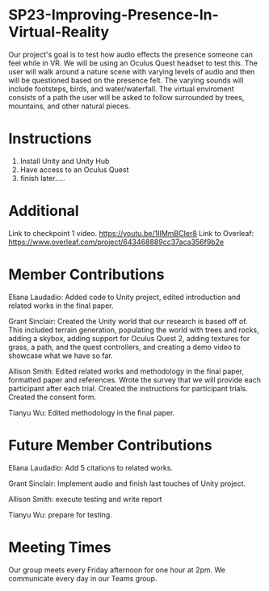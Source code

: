 # SP23-Improving-Presence-In-Virtual-Reality

Our project's goal is to test how audio effects the presence someone can feel while in VR. We will be using an Oculus Quest headset to test this. The user will walk around a nature scene with varying levels of audio and then will be questioned based on the presence felt. The varying sounds will include footsteps, birds, and water/waterfall. The virtual enviroment consists of a path the user will be asked to follow surrounded by trees, mountains, and other natural pieces. 

# Instructions 

1. Install Unity and Unity Hub
2. Have access to an Oculus Quest 
3. finish later.....






# Additional 
Link to checkpoint 1 video. https://youtu.be/1IIMmBCIer8 
Link to Overleaf: https://www.overleaf.com/project/643468889cc37aca356f9b2e

# Member Contributions
Eliana Laudadio: Added code to Unity project, edited introduction and related works in the final paper.

Grant Sinclair: Created the Unity world that our research is based off of. This included terrain generation, populating the world with trees and rocks, adding a skybox, adding support for Oculus Quest 2, adding textures for grass, a path, and the quest controllers, and creating a demo video to showcase what we have so far.

Allison Smith: Edited related works and methodology in the final paper, formatted paper and references. Wrote the survey that we will provide each participant after each trial. Created the instructions for participant trials. Created the consent form. 

Tianyu Wu: Edited methodology in the final paper.

# Future Member Contributions
Eliana Laudadio: Add 5 citations to related works.

Grant Sinclair: Implement audio and finish last touches of Unity project.

Allison Smith: execute testing and write report

Tianyu Wu:  prepare for testing.

# Meeting Times
Our group meets every Friday afternoon for one hour at 2pm. We communicate every day in our Teams group.

